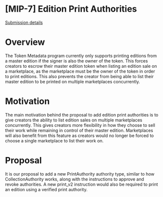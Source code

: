 # [MIP-7] Edition Print Authorities

[Submission details](https://github.com/metaplex-foundation/mip/discussions/28)

# Overview

The Token Metadata program currently only supports printing editions from a master edition if the signer is also the owner of the token. This forces creators to escrow their master edition token when listing an edition sale on a marketplace, as the marketplace must be the owner of the token in order to print editions. This also prevents the creator from being able to list their master edition to be printed on multiple marketplaces concurrently.

# Motivation

The main motivation behind the proposal to add edition print authorities is to give creators the ability to list edition sales on multiple marketplaces concurrently. This gives creators more flexibility in how they choose to sell their work while remaining in control of their master edition. Marketplaces will also benefit from this feature as creators would no longer be forced to choose a single marketplace to list their work on.

# Proposal

It is our proposal to add a new PrintAuthority authority type, similar to how CollectionAuthority works, along with the instructions to approve and revoke authorities. A new print_v2 instruction would also be required to print an edition using a verified print authority.



